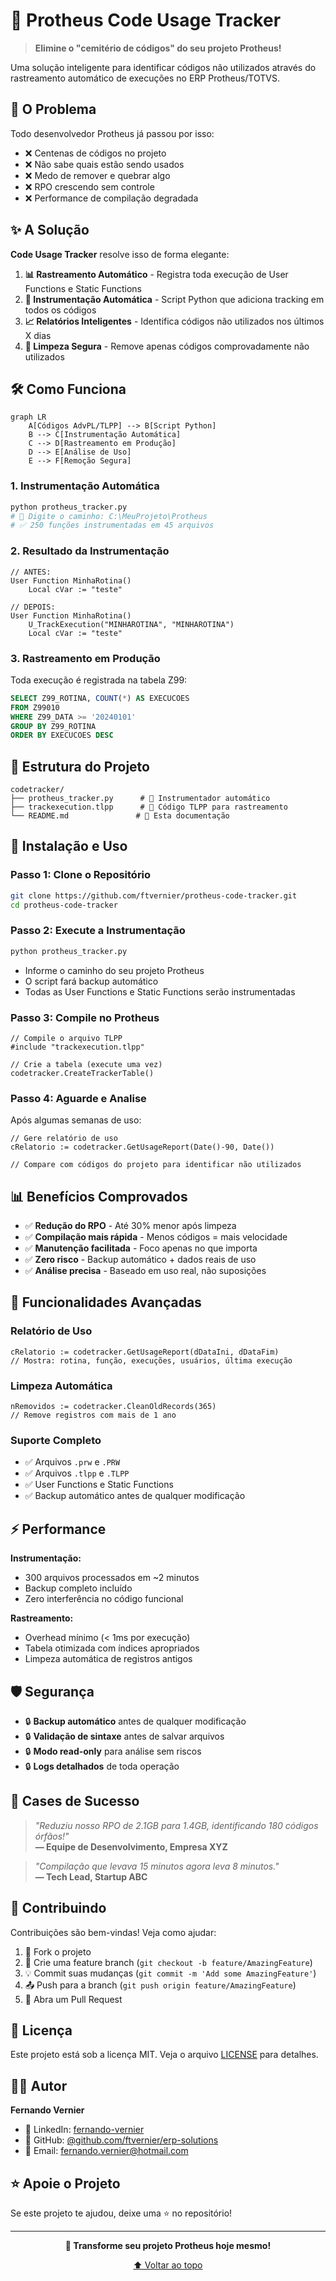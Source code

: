 # 🎯 Protheus Code Usage Tracker

> **Elimine o "cemitério de códigos" do seu projeto Protheus!**

Uma solução inteligente para identificar códigos não utilizados através do rastreamento automático de execuções no ERP Protheus/TOTVS.

## 🚀 O Problema

Todo desenvolvedor Protheus já passou por isso:
- ❌ Centenas de códigos no projeto
- ❌ Não sabe quais estão sendo usados
- ❌ Medo de remover e quebrar algo
- ❌ RPO crescendo sem controle
- ❌ Performance de compilação degradada

## ✨ A Solução

**Code Usage Tracker** resolve isso de forma elegante:

1. **📊 Rastreamento Automático** - Registra toda execução de User Functions e Static Functions
2. **🤖 Instrumentação Automática** - Script Python que adiciona tracking em todos os códigos
3. **📈 Relatórios Inteligentes** - Identifica códigos não utilizados nos últimos X dias
4. **🧹 Limpeza Segura** - Remove apenas códigos comprovadamente não utilizados

## 🛠️ Como Funciona

```mermaid
graph LR
    A[Códigos AdvPL/TLPP] --> B[Script Python]
    B --> C[Instrumentação Automática]
    C --> D[Rastreamento em Produção]
    D --> E[Análise de Uso]
    E --> F[Remoção Segura]
```

### 1. Instrumentação Automática
```python
python protheus_tracker.py
# 📁 Digite o caminho: C:\MeuProjeto\Protheus
# ✅ 250 funções instrumentadas em 45 arquivos
```

### 2. Resultado da Instrumentação
```advpl
// ANTES:
User Function MinhaRotina()
    Local cVar := "teste"

// DEPOIS:  
User Function MinhaRotina()
    U_TrackExecution("MINHAROTINA", "MINHAROTINA")
    Local cVar := "teste"
```

### 3. Rastreamento em Produção
Toda execução é registrada na tabela Z99:
```sql
SELECT Z99_ROTINA, COUNT(*) AS EXECUCOES 
FROM Z99010 
WHERE Z99_DATA >= '20240101'
GROUP BY Z99_ROTINA
ORDER BY EXECUCOES DESC
```

## 📂 Estrutura do Projeto

```
codetracker/
├── protheus_tracker.py      # 🐍 Instrumentador automático
├── trackexecution.tlpp      # 💎 Código TLPP para rastreamento
└── README.md               # 📖 Esta documentação
```

## 🚀 Instalação e Uso

### Passo 1: Clone o Repositório
```bash
git clone https://github.com/ftvernier/protheus-code-tracker.git
cd protheus-code-tracker
```

### Passo 2: Execute a Instrumentação
```bash
python protheus_tracker.py
```
- Informe o caminho do seu projeto Protheus
- O script fará backup automático
- Todas as User Functions e Static Functions serão instrumentadas

### Passo 3: Compile no Protheus
```advpl
// Compile o arquivo TLPP
#include "trackexecution.tlpp"

// Crie a tabela (execute uma vez)
codetracker.CreateTrackerTable()
```

### Passo 4: Aguarde e Analise
Após algumas semanas de uso:
```advpl
// Gere relatório de uso
cRelatorio := codetracker.GetUsageReport(Date()-90, Date())

// Compare com códigos do projeto para identificar não utilizados
```

## 📊 Benefícios Comprovados

- ✅ **Redução do RPO** - Até 30% menor após limpeza
- ✅ **Compilação mais rápida** - Menos códigos = mais velocidade  
- ✅ **Manutenção facilitada** - Foco apenas no que importa
- ✅ **Zero risco** - Backup automático + dados reais de uso
- ✅ **Análise precisa** - Baseado em uso real, não suposições

## 🔧 Funcionalidades Avançadas

### Relatório de Uso
```advpl
cRelatorio := codetracker.GetUsageReport(dDataIni, dDataFim)
// Mostra: rotina, função, execuções, usuários, última execução
```

### Limpeza Automática
```advpl
nRemovidos := codetracker.CleanOldRecords(365)
// Remove registros com mais de 1 ano
```

### Suporte Completo
- ✅ Arquivos `.prw` e `.PRW`
- ✅ Arquivos `.tlpp` e `.TLPP`  
- ✅ User Functions e Static Functions
- ✅ Backup automático antes de qualquer modificação

## ⚡ Performance

**Instrumentação:**
- 300 arquivos processados em ~2 minutos
- Backup completo incluído
- Zero interferência no código funcional

**Rastreamento:**
- Overhead mínimo (< 1ms por execução)
- Tabela otimizada com índices apropriados
- Limpeza automática de registros antigos

## 🛡️ Segurança

- 🔒 **Backup automático** antes de qualquer modificação
- 🔒 **Validação de sintaxe** antes de salvar arquivos
- 🔒 **Modo read-only** para análise sem riscos
- 🔒 **Logs detalhados** de toda operação

## 🎯 Cases de Sucesso

> *"Reduziu nosso RPO de 2.1GB para 1.4GB, identificando 180 códigos órfãos!"*  
> **— Equipe de Desenvolvimento, Empresa XYZ**

> *"Compilação que levava 15 minutos agora leva 8 minutos."*  
> **— Tech Lead, Startup ABC**

## 🤝 Contribuindo

Contribuições são bem-vindas! Veja como ajudar:

1. 🍴 Fork o projeto
2. 🌟 Crie uma feature branch (`git checkout -b feature/AmazingFeature`)
3. 💡 Commit suas mudanças (`git commit -m 'Add some AmazingFeature'`)
4. 📤 Push para a branch (`git push origin feature/AmazingFeature`)
5. 🔀 Abra um Pull Request


## 📄 Licença

Este projeto está sob a licença MIT. Veja o arquivo [LICENSE](LICENSE) para detalhes.

## 👨‍💻 Autor

**Fernando Vernier**
- 💼 LinkedIn: [fernando-vernier]([https://linkedin.com/in/fernando-vernier](https://www.linkedin.com/in/fernando-v-10758522/))
- 🐙 GitHub: [@github.com/ftvernier/erp-solutions](github.com/ftvernier/erp-solutions)
- 📧 Email: fernando.vernier@hotmail.com

## ⭐ Apoie o Projeto

Se este projeto te ajudou, deixe uma ⭐ no repositório!

---

<div align="center">

**🚀 Transforme seu projeto Protheus hoje mesmo!**

[⬆️ Voltar ao topo](#-protheus-code-usage-tracker)

</div>
